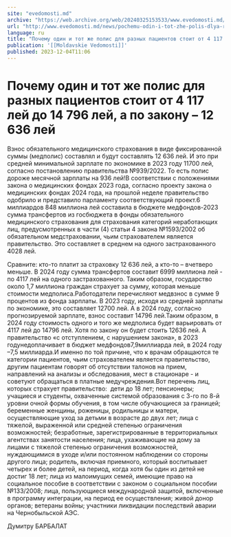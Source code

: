 ```yaml
---
site: "evedomosti.md"
archive: "https://web.archive.org/web/20240325153533/www.evedomosti.md/news/pochemu-odin-i-tot-zhe-polis-dlya-raznyh-pacientov-stoit-ot"
url: "http://www.evedomosti.md/news/pochemu-odin-i-tot-zhe-polis-dlya-raznyh-pacientov-stoit-ot"
language: ru
title: "Почему один и тот же полис для разных пациентов стоит от 4 117 лей до 14 796 лей, а по закону – 12 636 лей"
publication: '[[Moldavskie Vedomosti]]'
published: 2023-12-04T11:06
---
```


# Почему один и тот же полис для разных пациентов стоит от 4 117 лей до 14 796 лей, а по закону – 12 636 лей

Взнос обязательного медицинского страхования в виде фиксированной суммы (медполис) составлял и будут составлять 12 636 лей. И это при средней минимальной зарплате по экономике в 2023 году 11700 лей, согласно постановлению правительства №939/2022. То есть полис дороже месячной зарплаты на 936 лей!В соответствии с положениями закона о медицинских фондах 2023 года, согласно проекту закона о медицинских фондах 2024 года, на прошлой неделе правительство одобрило и представило парламенту соответствующий проект.6 миллиардов 848 миллиона лей составила в бюджете медфондов-2023 сумма трансфертов из госбюджета в фонды обязательного медицинского страхования для страхования категорий неработающих лиц, предусмотренных в части (4) статьи 4 закона №1593/2002 об обязательном медстраховании, чьим страхователем является правительство. Это составляет в среднем на одного застрахованного 4028 лей.

Сравните: кто-то платит за страховку 12 636 лей, а кто-то – вчетверо меньше. В 2024 году сумма трансфертов составит 6999 миллиона лей - по 4117 лей на одного застрахованного. Таким образом, государство около 1,7 миллиона граждан страхует за сумму, которая меньше стоимости медполиса.Работодатели перечисляют медвзнос в сумме 9 процентов из фонда зарплаты. В 2023 году, исходя из средней зарплаты по экономике, это составляет 12700 лей. А в 2024 году, согласно прогнозируемой зарплате, взнос составит 14796 лей.Таким образом, в 2024 году стоимость одного и того же медполиса будет варьировать от 4117 лей до 14796 лей. Хотя по закону он будет стоить 12636 лей. А правительство «с отступлением, с нарушением закона», в 2023 годунедоплачивает в бюджет медфондов7,9миллиарда лей, в 2024 году –7,5 миллиарда.И именно по той причине, что к врачам обращаются те категории пациентов, чьим страхователем является правительство, другим пациентам говорят об отсутствии талонов на прием, направлений на анализы и обследования, мест в стационаре - и советуют обращаться в платные медучреждения.Вот перечень лиц, которых страхует правительство:  дети до 18 лет; пенсионеры; учащиеся и студенты, охваченные системой образования с 3-го по 8-й уровни очной формы обучения, в том числе обучающиеся за границей; беременные женщины, роженицы, родильницы и матери, осуществляющие уход за детьми в возрасте до двух лет; лица с тяжелой, выраженной или средней степенью ограничения возможностей; безработные, зарегистрированные в территориальных агентствах занятости населения; лица, ухаживающие на дому за лицами с тяжелой степенью ограничения возможностей, нуждающимися в уходе и/или постоянном наблюдении со стороны другого лица; родитель, включая приемного, который воспитывает четырех и более детей, на период, когда хотя бы один из детей не достиг 18 лет; лица из малоимущих семей, имеющие право на социальное пособие в соответствии с законом о социальном пособии №133/2008; лица, пользующиеся международной защитой, включенные в программу интеграции, на период ее осуществления; живой донор органов; ветераны войны; участники ликвидации последствий аварии на Чернобыльской АЭС.

Думитру БАРБАЛАТ